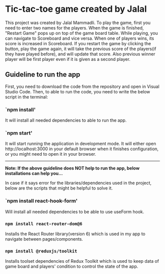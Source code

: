 # Tic-tac-toe game created by Jalal

This project was created by Jalal Mammadli. To play the game, first you need to enter two names for the players. When the game is finished, "Restart Game" pops up on top of the game board table. While playing, you can navigate to Scoreboard and vice versa. When one of players wins, its score is increased in Scoreboard. If you restart the game by clicking the button, play the game again, it will take the previous score of the players(if they have played before), and will update that score. Also previous winner player will be first player even if it is given as a second player.

## Guideline to run the app

First, you need to download the code from the repository and open in Visual Studio Code. Then, to able to run the code, you need to write the below script in the terminal:

### `npm install'

It will install all needed dependencies to able to run the app.

### `npm start'

It will start running the application in development mode. It will either open http://localhost:3000 in your default browser when it finishes configuration, or you might need to open it in your browser.


-----------------------------
**Note: If the above guideline does NOT help to run the app, below installations can help you...**

In case if it says error for the libraries/dependencies used in the project, below are the scripts that might be helpful to solve it.

### `npm install react-hook-form'

Will install all needed dependencies to be able to use useForm hook.

### `npm install react-router-dom@6`

Installs the React Router library(version 6) which is used in my app to navigate between pages/components.

### `npm install @reduxjs/toolkit`

Installs toolset dependencies of Redux Toolkit which is used to keep data of game board and players' condition to control the state of the app.
